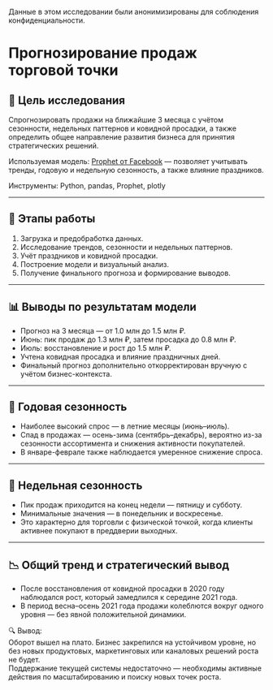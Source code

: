 Данные в этом исследовании были анонимизированы для соблюдения конфиденциальности.


# Прогнозирование продаж торговой точки

## 🎯 Цель исследования
Спрогнозировать продажи на ближайшие 3 месяца с учётом сезонности, недельных паттернов и ковидной просадки, а также определить общее направление развития бизнеса для принятия стратегических решений.

Используемая модель: [Prophet от Facebook](https://facebook.github.io/prophet/) — позволяет учитывать тренды, годовую и недельную сезонность, а также влияние праздников.

Инструменты: Python, pandas, Prophet, plotly

---

## 🔧 Этапы работы
1. Загрузка и предобработка данных.
2. Исследование трендов, сезонности и недельных паттернов.
3. Учёт праздников и ковидной просадки.
4. Построение модели и визуальный анализ.
5. Получение финального прогноза и формирование выводов.

---

## 📊 Выводы по результатам модели
- Прогноз на 3 месяца — от 1.0 млн до 1.5 млн ₽.
- Июнь: пик продаж до 1.3 млн ₽, затем просадка до 0.8 млн ₽.
- Июль: восстановление и рост до 1.5 млн ₽.
- Учтена ковидная просадка и влияние праздничных дней.
- Финальный прогноз дополнительно откорректирован вручную с учётом бизнес-контекста.

---

## 📅 Годовая сезонность
- Наиболее высокий спрос — в летние месяцы (июнь–июль).
- Спад в продажах — осень-зима (сентябрь–декабрь), вероятно из-за сезонности ассортимента и снижения активности покупателей.
- В январе-феврале также наблюдается умеренное снижение спроса.

---

## 📆 Недельная сезонность
- Пик продаж приходится на конец недели — пятницу и субботу.
- Минимальные значения — в понедельник и воскресенье.
- Это характерно для торговли с физической точкой, когда клиенты активнее покупают в преддверии выходных.

---

## 📉 Общий тренд и стратегический вывод
- После восстановления от ковидной просадки в 2020 году наблюдался рост, который замедлился к середине 2021 года.
- В период весна–осень 2021 года продажи колеблются вокруг одного уровня — без явной положительной динамики.

🔍 Вывод:  
Оборот вышел на плато. Бизнес закрепился на устойчивом уровне, но без новых продуктовых, маркетинговых или каналовых решений роста не будет.  
Поддержание текущей системы недостаточно — необходимы активные действия по масштабированию и поиску новых точек роста.

